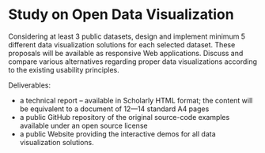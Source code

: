 # Study on Open Data Visualization

Considering at least 3 public datasets, design and implement minimum 5 different data visualization solutions for each selected dataset. These proposals will be available as responsive Web applications. Discuss and compare various alternatives regarding proper data visualizations according to the existing usability principles.  

Deliverables:

- a technical report – available in Scholarly HTML format; the content will be equivalent to a document of 12—14 standard A4 pages
- a public GitHub repository of the original source-code examples available under an open source license
- a public Website providing the interactive demos for all data visualization solutions.
